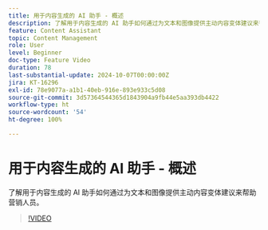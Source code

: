 ```yaml
---
title: 用于内容生成的 AI 助手 - 概述
description: 了解用于内容生成的 AI 助手如何通过为文本和图像提供主动内容变体建议来帮助营销人员。
feature: Content Assistant
topic: Content Management
role: User
level: Beginner
doc-type: Feature Video
duration: 78
last-substantial-update: 2024-10-07T00:00:00Z
jira: KT-16296
exl-id: 78e9077a-a1b1-40eb-916e-893e933c5d08
source-git-commit: 3d57364544365d1843904a9fb44e5aa393db4422
workflow-type: ht
source-wordcount: '54'
ht-degree: 100%

---
```


# 用于内容生成的 AI 助手 - 概述

了解用于内容生成的 AI 助手如何通过为文本和图像提供主动内容变体建议来帮助营销人员。

>[!VIDEO](https://video.tv.adobe.com/v/3463110/?learn=on&captions=chi_hans)
